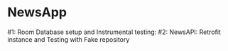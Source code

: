 # NewsApp

#1: Room Database setup and Instrumental testing:
#2: NewsAPI: Retrofit instance and Testing with Fake repository
